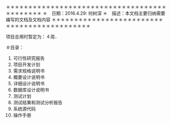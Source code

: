 ＊＊＊＊＊＊＊＊＊＊＊＊＊＊＊＊＊＊＊＊＊＊＊＊＊＊＊＊＊＊＊＊＊＊＊＊＊＊＊＊＊＊＊＊
＊　日期：2016.4.29: 何树深
＊　描述：本文档主要归纳需要编写的文档及文档内容
＊＊＊＊＊＊＊＊＊＊＊＊＊＊＊＊＊＊＊＊＊＊＊＊＊＊＊＊＊＊＊＊＊＊＊＊＊＊＊＊＊＊＊＊　　

项目总用时暂定为：４周．　　

＃目录：
1. 可行性研究报告　　
2. 项目开发计划　　
3. 需求规格说明书
4. 概要设计说明书
5. 详细设计说明书
6. 数据库设计说明书
7. 测试计划
8. 测试结果和测试分析报告
9. 系统源代码
10. 操作手册　　
